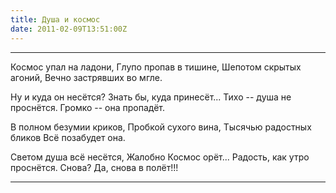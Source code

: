 ```yaml
---
title: Душа и космос
date: 2011-02-09T13:51:00Z
---
```


***
Космос упал на ладони,
Глупо пропав в тишине,
Шепотом скрытых агоний,
Вечно застрявших во мгле.

Ну и куда он несётся?
Знать бы, куда принесёт...
Тихо -- душа не проснётся.
Громко -- она пропадёт.

В полном безумии криков,
Пробкой сухого вина,
Тысячью радостных бликов
Всё позабудет она.

Светом душа всё несётся,
Жалобно Космос орёт...
Радость, как утро проснётся.
Снова? Да, снова в полёт!!!
***

